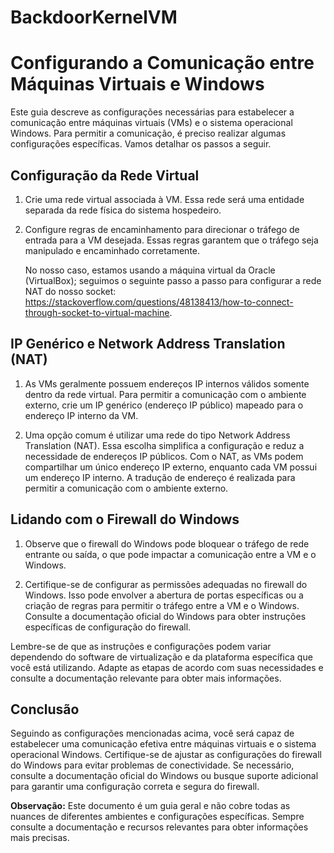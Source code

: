 # BackdoorKernelVM
# Configurando a Comunicação entre Máquinas Virtuais e Windows

Este guia descreve as configurações necessárias para estabelecer a comunicação entre máquinas virtuais (VMs) e o sistema operacional Windows. Para permitir a comunicação, é preciso realizar algumas configurações específicas. Vamos detalhar os passos a seguir.

## Configuração da Rede Virtual

1. Crie uma rede virtual associada à VM. Essa rede será uma entidade separada da rede física do sistema hospedeiro.

2. Configure regras de encaminhamento para direcionar o tráfego de entrada para a VM desejada. Essas regras garantem que o tráfego seja manipulado e encaminhado corretamente.

   No nosso caso, estamos usando a máquina virtual da Oracle (VirtualBox); seguimos o seguinte passo a passo para configurar a rede NAT do nosso socket: https://stackoverflow.com/questions/48138413/how-to-connect-through-socket-to-virtual-machine.

## IP Genérico e Network Address Translation (NAT)

1. As VMs geralmente possuem endereços IP internos válidos somente dentro da rede virtual. Para permitir a comunicação com o ambiente externo, crie um IP genérico (endereço IP público) mapeado para o endereço IP interno da VM.

2. Uma opção comum é utilizar uma rede do tipo Network Address Translation (NAT). Essa escolha simplifica a configuração e reduz a necessidade de endereços IP públicos. Com o NAT, as VMs podem compartilhar um único endereço IP externo, enquanto cada VM possui um endereço IP interno. A tradução de endereço é realizada para permitir a comunicação com o ambiente externo.

## Lidando com o Firewall do Windows

1. Observe que o firewall do Windows pode bloquear o tráfego de rede entrante ou saída, o que pode impactar a comunicação entre a VM e o Windows.

2. Certifique-se de configurar as permissões adequadas no firewall do Windows. Isso pode envolver a abertura de portas específicas ou a criação de regras para permitir o tráfego entre a VM e o Windows. Consulte a documentação oficial do Windows para obter instruções específicas de configuração do firewall.

Lembre-se de que as instruções e configurações podem variar dependendo do software de virtualização e da plataforma específica que você está utilizando. Adapte as etapas de acordo com suas necessidades e consulte a documentação relevante para obter mais informações.

## Conclusão

Seguindo as configurações mencionadas acima, você será capaz de estabelecer uma comunicação efetiva entre máquinas virtuais e o sistema operacional Windows. Certifique-se de ajustar as configurações do firewall do Windows para evitar problemas de conectividade. Se necessário, consulte a documentação oficial do Windows ou busque suporte adicional para garantir uma configuração correta e segura do firewall.

**Observação:** Este documento é um guia geral e não cobre todas as nuances de diferentes ambientes e configurações específicas. Sempre consulte a documentação e recursos relevantes para obter informações mais precisas.
